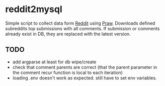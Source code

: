 # reddit2mysql

Simple script to collect data form [Reddit](https://www.reddit.com) using [Praw](https://praw.readthedocs.io). Downloads defined subreddits top submissions with all comments. If submission or comments already exist in DB, they are replaced with the latest version.

## TODO

- add argparse at least for db wipe/create
- check that comment parents are correct (that the parent parameter in the comment recur function is local to each iteration)
- loading .env doesn't work as expected. still have to set env variables.
